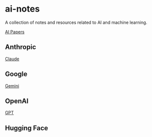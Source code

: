 # ai-notes

A collection of notes and resources related to AI and machine learning.

[AI Papers](papers.md)

## Anthropic

[Claude](anthropic/claude.md)

## Google

[Gemini](google/gemini.md)

## OpenAI

[GPT](openai/GPT.md)

## Hugging Face
